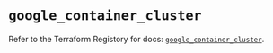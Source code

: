 # `google_container_cluster`

Refer to the Terraform Registory for docs: [`google_container_cluster`](https://registry.terraform.io/providers/hashicorp/google/5.11.0/docs/resources/container_cluster).
